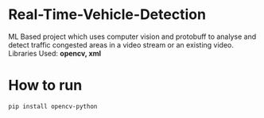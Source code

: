 # Real-Time-Vehicle-Detection
ML Based project which uses computer vision and protobuff to analyse and detect traffic congested areas in a video stream or an existing video.
Libraries Used: **opencv, xml**

# How to run
``` pip install opencv-python ```
